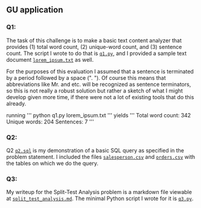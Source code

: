 ## GU application

### Q1:
The task of this challenge is to make a basic text content analyzer that provides (1) total word count, (2) unique-word count, and (3) sentence count.  The script I wrote to do that is [`q1.py`](q1.py), and I provided a sample text document [`lorem_ipsum.txt`](lorem_ipsum.txt) as well.

For the purposes of this evaluation I assumed that a sentence is terminated by a period followed by a space (". ").  Of course this means that abbreviations like Mr. and etc.  will be recognized as sentence terminators, so this is not really a robust solution but rather a sketch of what I might develop given more time, if there were not a lot of existing tools that do this already.

running
'''
python q1.py lorem_ipsum.txt
'''
yields
'''
Total word count: 342
Unique words: 204
Sentences: 7
'''

### Q2:
Q2 [`q2.sql`](q2.sql) is my demonstration of a basic SQL query as specified in the problem statement.  I included the files [`salesperson.csv`](salesperson.csv) and [`orders.csv`](orders.csv) with the tables on which we do the query.


### Q3:
My writeup for the Split-Test Analysis problem is a markdown file viewable at [`split_test_analysis.md`](split_test_analysis.md).
The minimal Python script I wrote for it is [`q3.py`](q3.py).
